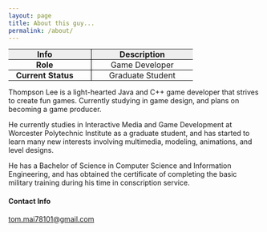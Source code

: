 ```yaml
---
layout: page
title: About this guy...
permalink: /about/
---
```


<table style="margin: 0 auto;">
	<thead>
		<tr style="border-bottom:1px solid #000;background-color: #eee;">
			<th style="text-align:center;padding: 0 35px 0 15px;border-right:1px solid #000;"><strong>Info</strong></th>
			<th style="text-align:center;padding: 0 35px 0 35px;"><strong>Description</strong></th>
		</tr>
	</thead>
	<tbody>
		<tr style="border-bottom:1px solid #000;">
			<td  style="text-align:center;padding: 0 35px 0 15px;border-right:1px solid #000;" ><strong>Role</strong></td>
			<td  style="text-align:center;padding: 0 35px 0 35px;" >Game Developer</td>
		</tr>
		<tr>
			<td  style="text-align:center;padding: 0 35px 0 15px;border-right:1px solid #000;" ><strong>Current Status</strong></td>
			<td  style="text-align:center;padding: 0 35px 0 35px;" >Graduate Student</td>
		</tr>
	</tbody>
</table>


Thompson Lee is a light-hearted Java and C++ game developer that strives to create fun games. Currently studying in game design, and plans on becoming a game producer.

He currently studies in Interactive Media and Game Development at Worcester Polytechnic Institute as a graduate student, and has started to learn many new interests involving multimedia, modeling, animations, and level designs. 

He has a Bachelor of Science in Computer Science and Information Engineering, and has obtained the certificate of completing the basic military training during his time in conscription service.

<div class="contactInfo">
	<h4>Contact Info</h4>
	<a href="mailto:tom.mai78101@gmail.com" class="email">tom.mai78101@gmail.com</a></li>
</div>
